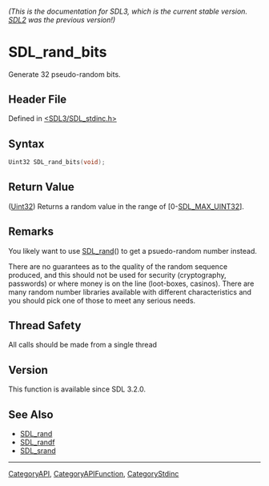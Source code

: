 ###### (This is the documentation for SDL3, which is the current stable version. [SDL2](https://wiki.libsdl.org/SDL2/) was the previous version!)
# SDL_rand_bits

Generate 32 pseudo-random bits.

## Header File

Defined in [<SDL3/SDL_stdinc.h>](https://github.com/libsdl-org/SDL/blob/main/include/SDL3/SDL_stdinc.h)

## Syntax

```c
Uint32 SDL_rand_bits(void);
```

## Return Value

([Uint32](Uint32)) Returns a random value in the range of
[0-[SDL_MAX_UINT32](SDL_MAX_UINT32)].

## Remarks

You likely want to use [SDL_rand](SDL_rand)() to get a psuedo-random number
instead.

There are no guarantees as to the quality of the random sequence produced,
and this should not be used for security (cryptography, passwords) or where
money is on the line (loot-boxes, casinos). There are many random number
libraries available with different characteristics and you should pick one
of those to meet any serious needs.

## Thread Safety

All calls should be made from a single thread

## Version

This function is available since SDL 3.2.0.

## See Also

- [SDL_rand](SDL_rand)
- [SDL_randf](SDL_randf)
- [SDL_srand](SDL_srand)

----
[CategoryAPI](CategoryAPI), [CategoryAPIFunction](CategoryAPIFunction), [CategoryStdinc](CategoryStdinc)

